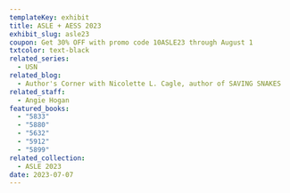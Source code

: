 ```yaml
---
templateKey: exhibit
title: ASLE + AESS 2023
exhibit_slug: asle23
coupon: Get 30% OFF with promo code 10ASLE23 through August 1
txtcolor: text-black
related_series:
  - USN
related_blog:
  - Author's Corner with Nicolette L. Cagle, author of SAVING SNAKES
related_staff:
  - Angie Hogan
featured_books:
  - "5833"
  - "5880"
  - "5632"
  - "5912"
  - "5899"
related_collection:
  - ASLE 2023
date: 2023-07-07
---
```

